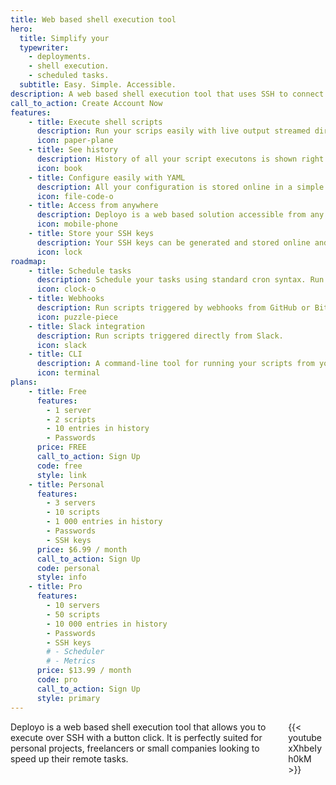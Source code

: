 ```yaml
---
title: Web based shell execution tool
hero:
  title: Simplify your
  typewriter:
    - deployments.
    - shell execution.
    - scheduled tasks.
  subtitle: Easy. Simple. Accessible.
description: A web based shell execution tool that uses SSH to connect to your servers. Simplify your deployments or remote shell executions.
call_to_action: Create Account Now
features:
    - title: Execute shell scripts
      description: Run your scrips easily with live output streamed directly from your server.
      icon: paper-plane
    - title: See history
      description: History of all your script executons is shown right on your dashboard. You can access old executons and execute again the same script with same parameters with ease.
      icon: book
    - title: Configure easily with YAML
      description: All your configuration is stored online in a simple YAML file. Easily edit with syntax highlighting.
      icon: file-code-o
    - title: Access from anywhere
      description: Deployo is a web based solution accessible from any device with a browser. So desktop, tablet or mobile, it is at your fingertips.
      icon: mobile-phone
    - title: Store your SSH keys
      description: Your SSH keys can be generated and stored online and used everytime you acces your server. Have a private key already? Just upload it!
      icon: lock
roadmap:
    - title: Schedule tasks
      description: Schedule your tasks using standard cron syntax. Run your script in configured intervals. You can see history and output of scheduled tasks.
      icon: clock-o
    - title: Webhooks
      description: Run scripts triggered by webhooks from GitHub or Bitbucket.
      icon: puzzle-piece
    - title: Slack integration
      description: Run scripts triggered directly from Slack.
      icon: slack
    - title: CLI
      description: A command-line tool for running your scripts from your terminal.
      icon: terminal
plans:
    - title: Free
      features:
        - 1 server
        - 2 scripts
        - 10 entries in history
        - Passwords
      price: FREE
      call_to_action: Sign Up
      code: free
      style: link
    - title: Personal
      features:
        - 3 servers
        - 10 scripts
        - 1 000 entries in history
        - Passwords
        - SSH keys
      price: $6.99 / month
      call_to_action: Sign Up
      code: personal
      style: info
    - title: Pro
      features:
        - 10 servers
        - 50 scripts
        - 10 000 entries in history
        - Passwords
        - SSH keys
        # - Scheduler
        # - Metrics
      price: $13.99 / month
      code: pro
      call_to_action: Sign Up
      style: primary
---
```


<div class="columns">
  <div class="column is-half-desktop">
    Deployo is a web based shell execution tool that allows you to execute over SSH with a button click. It is perfectly suited for personal projects, freelancers or small companies looking to speed up their remote tasks.
  </div>
  <div class="column is-half-desktop">
    {{< youtube xXhbeIyh0kM >}}
  </div>
</div>